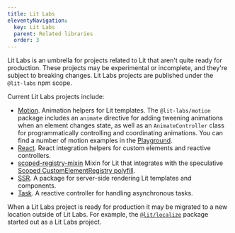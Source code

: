 ```yaml
---
title: Lit Labs
eleventyNavigation:
  key: Lit Labs
  parent: Related libraries
  order: 3
---
```


Lit Labs is an umbrella for projects related to Lit that aren't quite ready for production. These projects may be experimental or incomplete, and they're subject to breaking changes. Lit Labs projects are published under the `@lit-labs` npm scope.

Current Lit Labs projects include:

* [Motion](https://github.com/lit/lit/blob/main/packages/labs/motion/README.md#lit-labsmotion). Animation helpers for Lit templates. The `@lit-labs/motion` package includes an `animate` directive for adding tweening animations when an element changes state, as well as an `AnimateController` class for programmatically controlling and coordinating animations. You can find a number of motion examples in the [Playground](https://lit.dev/playground/#sample=examples/motion-simple).
* [React](https://github.com/lit/lit/tree/main/packages/labs/react#lit-labsreact). React integration helpers for custom elements and reactive controllers.
* [scoped-registry-mixin](https://github.com/lit/lit/tree/main/packages/labs/scoped-registry-mixin#lit-labsscoped-registry-mixin) Mixin for Lit that integrates with the speculative [Scoped CustomElementRegistry polyfill](https://github.com/webcomponents/polyfills/tree/master/packages/scoped-custom-element-registry).
* [SSR](https://github.com/lit/lit/tree/main/packages/labs/ssr#lit-labsssr). A package for server-side rendering Lit templates and components.
* [Task](https://github.com/lit/lit/blob/main/packages/labs/task/README.md#lit-labstask). A reactive controller for handling asynchronous tasks.

When a Lit Labs project is ready for production it may be migrated to a new location outside of Lit Labs. For example, the [`@lit/localize`](/docs/localization/overview/) package started out as a Lit Labs project.
